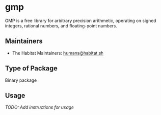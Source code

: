 # gmp

GMP is a free library for arbitrary precision arithmetic, operating on signed integers, rational numbers, and floating-point numbers.

## Maintainers

* The Habitat Maintainers: <humans@habitat.sh>

## Type of Package

Binary package

## Usage

*TODO: Add instructions for usage*
